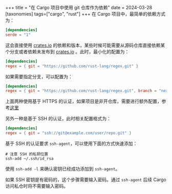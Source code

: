 +++
title = "在 Cargo 项目中使用 git 仓库作为依赖"
date = 2024-03-28
[taxonomies]
tags=["cargo", "rust"]
+++
在 Cargo 项目中，最简单的依赖方式为：
```toml
[dependencies]
serde = "1"
```
这会直接使用 [crates.io](https://crates.io/) 的依赖和版本，某些时候可能需要从源码仓库直接依赖某个分支或者依赖未发布到 [crates.io](https://crates.io/) 。此时，最小化的配置为：
```toml
[dependencies]
regex = { git = "https://github.com/rust-lang/regex.git" }

```
如果需要指定分支，可以配置为：
```toml
[dependencies]
regex = { git = "https://github.com/rust-lang/regex.git", branch = "next" }

```
上面两种使用基于 HTTPS 的认证，如果项目是非开仓库，需要进行额外配置，参考[这里](https://doc.rust-lang.org/cargo/appendix/git-authentication.html#https-authentication)

另外一种是基于 SSH 的认证，此时相关配置格式为：
```toml
[dependencies]
regex = { git = "ssh://git@example.com/user/repo.git" }
```
基于 SSH 的认证要求 `ssh-agent`，可以使用下面的方式快速添加：
```
# 注意 SSH 的私钥位置
ssh-add ~/.ssh/id_rsa
```
使用 `ssh-add -l` 来确认密钥已经成功添加到 `ssh-agent`。

如果 SSH 密钥是有密码的，这个步骤需要输入密码。通过 `ssh-agent` 后续 Cargo 访问私仓时将不需要输入密码。
